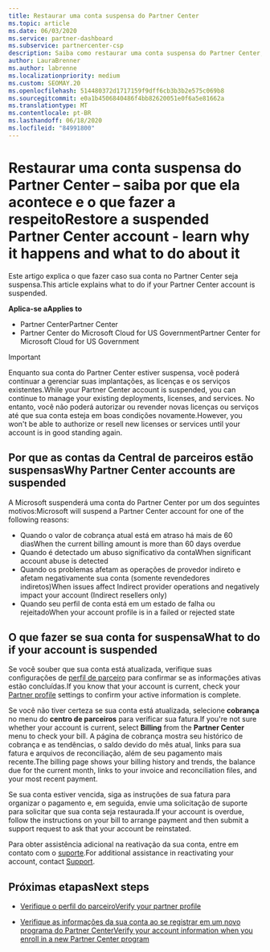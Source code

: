 ```yaml
---
title: Restaurar uma conta suspensa do Partner Center
ms.topic: article
ms.date: 06/03/2020
ms.service: partner-dashboard
ms.subservice: partnercenter-csp
description: Saiba como restaurar uma conta suspensa do Partner Center, por que acontece a suspensão da conta de parceiro e como você pode usar sua conta durante a suspensão.
author: LauraBrenner
ms.author: labrenne
ms.localizationpriority: medium
ms.custom: SEOMAY.20
ms.openlocfilehash: 514480372d1717159f9dff6cb3b3b2e575c069b8
ms.sourcegitcommit: e0a1b4506840486f4bb82620051e0f6a5e81662a
ms.translationtype: MT
ms.contentlocale: pt-BR
ms.lasthandoff: 06/18/2020
ms.locfileid: "84991800"
---
```

# <a name="restore-a-suspended-partner-center-account---learn-why-it-happens-and-what-to-do-about-it"></a><span data-ttu-id="f19d6-103">Restaurar uma conta suspensa do Partner Center – saiba por que ela acontece e o que fazer a respeito</span><span class="sxs-lookup"><span data-stu-id="f19d6-103">Restore a suspended Partner Center account - learn why it happens and what to do about it</span></span>

<span data-ttu-id="f19d6-104">Este artigo explica o que fazer caso sua conta no Partner Center seja suspensa.</span><span class="sxs-lookup"><span data-stu-id="f19d6-104">This article explains what to do if your Partner Center account is suspended.</span></span>

<span data-ttu-id="f19d6-105">**Aplica-se a**</span><span class="sxs-lookup"><span data-stu-id="f19d6-105">**Applies to**</span></span>

-  <span data-ttu-id="f19d6-106">Partner Center</span><span class="sxs-lookup"><span data-stu-id="f19d6-106">Partner Center</span></span>
-  <span data-ttu-id="f19d6-107">Partner Center do Microsoft Cloud for US Government</span><span class="sxs-lookup"><span data-stu-id="f19d6-107">Partner Center for Microsoft Cloud for US Government</span></span>


> [!IMPORTANT]  
> <span data-ttu-id="f19d6-108">Enquanto sua conta do Partner Center estiver suspensa, você poderá continuar a gerenciar suas implantações, as licenças e os serviços existentes.</span><span class="sxs-lookup"><span data-stu-id="f19d6-108">While your Partner Center account is suspended, you can continue to manage your existing deployments, licenses, and services.</span></span> <span data-ttu-id="f19d6-109">No entanto, você não poderá autorizar ou revender novas licenças ou serviços até que sua conta esteja em boas condições novamente.</span><span class="sxs-lookup"><span data-stu-id="f19d6-109">However, you won't be able to authorize or resell new licenses or services until your account is in good standing again.</span></span>

## <a name="why-partner-center-accounts-are-suspended"></a><span data-ttu-id="f19d6-110">Por que as contas da Central de parceiros estão suspensas</span><span class="sxs-lookup"><span data-stu-id="f19d6-110">Why Partner Center accounts are suspended</span></span>

<span data-ttu-id="f19d6-111">A Microsoft suspenderá uma conta do Partner Center por um dos seguintes motivos:</span><span class="sxs-lookup"><span data-stu-id="f19d6-111">Microsoft will suspend a Partner Center account for one of the following reasons:</span></span>

- <span data-ttu-id="f19d6-112">Quando o valor de cobrança atual está em atraso há mais de 60 dias</span><span class="sxs-lookup"><span data-stu-id="f19d6-112">When the current billing amount is more than 60 days overdue</span></span> 
- <span data-ttu-id="f19d6-113">Quando é detectado um abuso significativo da conta</span><span class="sxs-lookup"><span data-stu-id="f19d6-113">When significant account abuse is detected</span></span>
- <span data-ttu-id="f19d6-114">Quando os problemas afetam as operações de provedor indireto e afetam negativamente sua conta (somente revendedores indiretos)</span><span class="sxs-lookup"><span data-stu-id="f19d6-114">When issues affect Indirect provider operations and negatively impact your account (Indirect resellers only)</span></span>
- <span data-ttu-id="f19d6-115">Quando seu perfil de conta está em um estado de falha ou rejeitado</span><span class="sxs-lookup"><span data-stu-id="f19d6-115">When your account profile is in a failed or rejected state</span></span>

## <a name="what-to-do-if-your-account-is-suspended"></a><span data-ttu-id="f19d6-116">O que fazer se sua conta for suspensa</span><span class="sxs-lookup"><span data-stu-id="f19d6-116">What to do if your account is suspended</span></span>

<span data-ttu-id="f19d6-117">Se você souber que sua conta está atualizada, verifique suas configurações de [perfil de parceiro](https://partner.microsoft.com/pcv/accountsettings/partnerprofile) para confirmar se as informações ativas estão concluídas.</span><span class="sxs-lookup"><span data-stu-id="f19d6-117">If you know that your account is current, check your [Partner profile](https://partner.microsoft.com/pcv/accountsettings/partnerprofile) settings to confirm your active information is complete.</span></span> 

<span data-ttu-id="f19d6-118">Se você não tiver certeza se sua conta está atualizada, selecione **cobrança** no menu do **centro de parceiros** para verificar sua fatura.</span><span class="sxs-lookup"><span data-stu-id="f19d6-118">If you're not sure whether your account is current, select **Billing** from the **Partner Center** menu to check your bill.</span></span> <span data-ttu-id="f19d6-119">A página de cobrança mostra seu histórico de cobrança e as tendências, o saldo devido do mês atual, links para sua fatura e arquivos de reconciliação, além de seu pagamento mais recente.</span><span class="sxs-lookup"><span data-stu-id="f19d6-119">The billing page shows your billing history and trends, the balance due for the current month, links to your invoice and reconciliation files, and your most recent payment.</span></span>

<span data-ttu-id="f19d6-120">Se sua conta estiver vencida, siga as instruções de sua fatura para organizar o pagamento e, em seguida, envie uma solicitação de suporte para solicitar que sua conta seja restaurada.</span><span class="sxs-lookup"><span data-stu-id="f19d6-120">If your account is overdue, follow the instructions on your bill to arrange payment and then submit a support request to ask that your account be reinstated.</span></span> 

<span data-ttu-id="f19d6-121">Para obter assistência adicional na reativação da sua conta, entre em contato com o [suporte](https://partner.microsoft.com/dashboard/support/csp/servicerequests/create).</span><span class="sxs-lookup"><span data-stu-id="f19d6-121">For additional assistance in reactivating your account, contact [Support](https://partner.microsoft.com/dashboard/support/csp/servicerequests/create).</span></span>

## <a name="next-steps"></a><span data-ttu-id="f19d6-122">Próximas etapas</span><span class="sxs-lookup"><span data-stu-id="f19d6-122">Next steps</span></span>

- [<span data-ttu-id="f19d6-123">Verifique o perfil do parceiro</span><span class="sxs-lookup"><span data-stu-id="f19d6-123">Verify your partner profile</span></span>](update-your-partner-profile.md)

- [<span data-ttu-id="f19d6-124">Verifique as informações da sua conta ao se registrar em um novo programa do Partner Center</span><span class="sxs-lookup"><span data-stu-id="f19d6-124">Verify your account information when you enroll in a new Partner Center program</span></span>](verification-responses.md)
